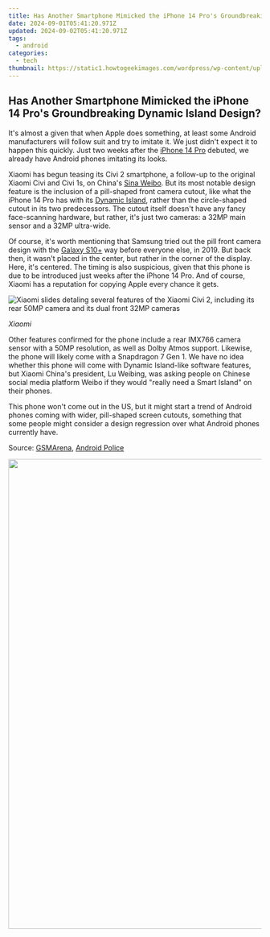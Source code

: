 ```yaml
---
title: Has Another Smartphone Mimicked the iPhone 14 Pro's Groundbreaking Dynamic Island Design?
date: 2024-09-01T05:41:20.971Z
updated: 2024-09-02T05:41:20.971Z
tags:
  - android
categories:
  - tech
thumbnail: https://static1.howtogeekimages.com/wordpress/wp-content/uploads/2022/09/Xiaomi-Civi-2-Hero.jpg
---
```


## Has Another Smartphone Mimicked the iPhone 14 Pro's Groundbreaking Dynamic Island Design?

It's almost a given that when Apple does something, at least some Android manufacturers will follow suit and try to imitate it. We just didn't expect it to happen this quickly. Just two weeks after the [iPhone 14 Pro](https://facebook-video-share.techidaily.com/new-2024-approved-diy-tips-to-cut-unwanted-sounds-from-your-videos/) debuted, we already have Android phones imitating its looks.

 Xiaomi has begun teasing its Civi 2 smartphone, a follow-up to the original Xiaomi Civi and Civi 1s, on China's [Sina Weibo](https://weibo.com/2202387347/M6U2W2mhS). But its most notable design feature is the inclusion of a pill-shaped front camera cutout, like what the iPhone 14 Pro has with its [Dynamic Island](https://youtube-zero.techidaily.com/024-approved-mastering-mobile-thumbnail-creation-for-youtube/), rather than the circle-shaped cutout in its two predecessors. The cutout itself doesn't have any fancy face-scanning hardware, but rather, it's just two cameras: a 32MP main sensor and a 32MP ultra-wide.

 Of course, it's worth mentioning that Samsung tried out the pill front camera design with the [Galaxy S10+](https://www.reviewgeek.com/13088/meet-the-galaxy-s-10-family-galaxy-s10-s10-plus-s10-5g-and-s10e/) way before everyone else, in 2019\. But back then, it wasn't placed in the center, but rather in the corner of the display. Here, it's centered. The timing is also suspicious, given that this phone is due to be introduced just weeks after the iPhone 14 Pro. And of course, Xiaomi has a reputation for copying Apple every chance it gets.

![Xiaomi slides detaling several features of the Xiaomi Civi 2, including its rear 50MP camera and its dual front 32MP cameras](https://static1.howtogeekimages.com/wordpress/wp-content/uploads/2022/09/Xiaomi-Civi-2.jpg) 

_Xiaomi_

 Other features confirmed for the phone include a rear IMX766 camera sensor with a 50MP resolution, as well as Dolby Atmos support. Likewise, the phone will likely come with a Snapdragon 7 Gen 1\. We have no idea whether this phone will come with Dynamic Island-like software features, but Xiaomi China's president, Lu Weibing, was asking people on Chinese social media platform Weibo if they would "really need a Smart Island" on their phones.

 This phone won't come out in the US, but it might start a trend of Android phones coming with wider, pill-shaped screen cutouts, something that some people might consider a design regression over what Android phones currently have.

 Source: [GSMArena](https://www.gsmarena.com/xiaomi%5Fcivi%5F2%5Fcamera%5Fspecs%5Ffront%5Fdesign-news-55901.php), [Android Police](https://www.androidpolice.com/android-phone-makers-dynamic-island-alternatives/)

<ins class="adsbygoogle"
     style="display:block"
     data-ad-format="autorelaxed"
     data-ad-client="ca-pub-7571918770474297"
     data-ad-slot="1223367746"></ins>



<ins class="adsbygoogle"
     style="display:block"
     data-ad-client="ca-pub-7571918770474297"
     data-ad-slot="8358498916"
     data-ad-format="auto"
     data-full-width-responsive="true"></ins>



<!-- affiliate ads begin -->
<a href="https://ancheer.sjv.io/c/5597632/1657301/17326" target="_top" id="1657301"><img src="//a.impactradius-go.com/display-ad/17326-1657301" border="0" alt="" width="1920" height="933"/></a><img height="0" width="0" src="https://imp.pxf.io/i/5597632/1657301/17326" style="position:absolute;visibility:hidden;" border="0" />
<!-- affiliate ads end -->